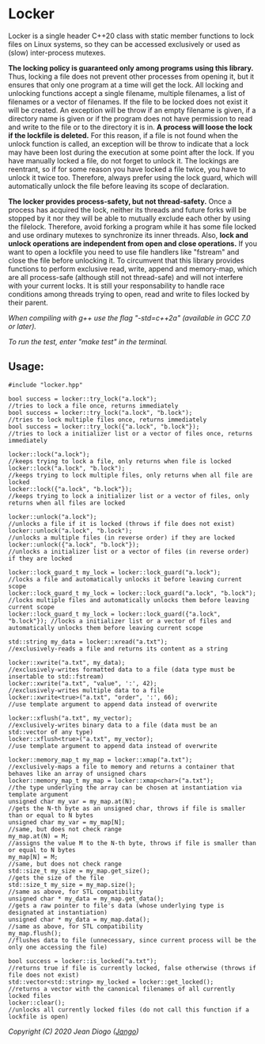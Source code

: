 # Locker

Locker is a single header C++20 class with static member functions to lock files on Linux systems, so they can be accessed exclusively or used as (slow) inter-process mutexes.

**The locking policy is guaranteed only among programs using this library.** Thus, locking a file does not prevent other processes from opening it, but it ensures that only one program at a time will get the lock. All locking and unlocking functions accept a single filename, multiple filenames, a list of filenames or a vector of filenames. If the file to be locked does not exist it will be created. An exception will be throw if an empty filename is given, if a directory name is given or if the program does not have permission to read and write to the file or to the directory it is in. **A process will loose the lock if the lockfile is deleted.** For this reason, if a file is not found when the unlock function is called, an exception will be throw to indicate that a lock may have been lost during the execution at some point after the lock. If you have manually locked a file, do not forget to unlock it. The lockings are reentrant, so if for some reason you have locked a file twice, you have to unlock it twice too. Therefore, always prefer using the lock guard, which will automatically unlock the file before leaving its scope of declaration.

**The locker provides process-safety, but not thread-safety.** Once a process has acquired the lock, neither its threads and future forks will be stopped by it nor they will be able to mutually exclude each other by using the filelock. Therefore, avoid forking a program while it has some file locked and use ordinary mutexes to synchronize its inner threads. Also, **lock and unlock operations are independent from open and close operations.** If you want to open a lockfile you need to use file handlers like "fstream" and close the file before unlocking it. To circumvent that this library provides functions to perform exclusive read, write, append and memory-map, which are all process-safe (although still not thread-safe) and will not interfere with your current locks. It is still your responsability to handle race conditions among threads trying to open, read and write to files locked by their parent.

*When compiling with g++ use the flag "-std=c++2a" (available in GCC 7.0 or later).*

*To run the test, enter "make test" in the terminal.*

## Usage:

	#include "locker.hpp"
	
	bool success = locker::try_lock("a.lock");                               //tries to lock a file once, returns immediately
	bool success = locker::try_lock("a.lock", "b.lock");                     //tries to lock multiple files once, returns immediately
	bool success = locker::try_lock({"a.lock", "b.lock"});                   //tries to lock a initializer list or a vector of files once, returns immediately

	locker::lock("a.lock");                                                  //keeps trying to lock a file, only returns when file is locked
	locker::lock("a.lock", "b.lock");                                        //keeps trying to lock multiple files, only returns when all file are locked
	locker::lock({"a.lock", "b.lock"});                                      //keeps trying to lock a initializer list or a vector of files, only returns when all files are locked

	locker::unlock("a.lock");                                                //unlocks a file if it is locked (throws if file does not exist)
	locker::unlock("a.lock", "b.lock");                                      //unlocks a multiple files (in reverse order) if they are locked
	locker::unlock({"a.lock", "b.lock"});                                    //unlocks a initializer list or a vector of files (in reverse order) if they are locked

	locker::lock_guard_t my_lock = locker::lock_guard("a.lock");             //locks a file and automatically unlocks it before leaving current scope
	locker::lock_guard_t my_lock = locker::lock_guard("a.lock", "b.lock");   //locks multiple files and automatically unlocks them before leaving current scope
	locker::lock_guard_t my_lock = locker::lock_guard({"a.lock", "b.lock"}); //locks a initializer list or a vector of files and automatically unlocks them before leaving current scope

	std::string my_data = locker::xread("a.txt");                            //exclusively-reads a file and returns its content as a string

	locker::xwrite("a.txt", my_data);                                        //exclusively-writes formatted data to a file (data type must be insertable to std::fstream)
	locker::xwrite("a.txt", "value", ':', 42);                               //exclusively-writes multiple data to a file
	locker::xwrite<true>("a.txt", "order", ':', 66);                         //use template argument to append data instead of overwrite

	locker::xflush("a.txt", my_vector);                                      //exclusively-writes binary data to a file (data must be an std::vector of any type)
	locker::xflush<true>("a.txt", my_vector);                                //use template argument to append data instead of overwrite

	locker::memory_map_t my_map = locker::xmap("a.txt");                     //exclusively-maps a file to memory and returns a container that behaves like an array of unsigned chars
	locker::memory_map_t my_map = locker::xmap<char>("a.txt");               //the type underlying the array can be chosen at instantiation via template argument
	unsigned char my_var = my_map.at(N);                                     //gets the N-th byte as an unsigned char, throws if file is smaller than or equal to N bytes
	unsigned char my_var = my_map[N];                                        //same, but does not check range
	my_map.at(N) = M;                                                        //assigns the value M to the N-th byte, throws if file is smaller than or equal to N bytes
	my_map[N] = M;                                                           //same, but does not check range
	std::size_t my_size = my_map.get_size();                                 //gets the size of the file
	std::size_t my_size = my_map.size();                                     //same as above, for STL compatibility
	unsigned char * my_data = my_map.get_data();                             //gets a raw pointer to file's data (whose underlying type is designated at instantiation)
	unsigned char * my_data = my_map.data();                                 //same as above, for STL compatibility
	my_map.flush();                                                          //flushes data to file (unnecessary, since current process will be the only one accessing the file)

	bool success = locker::is_locked("a.txt");                               //returns true if file is currently locked, false otherwise (throws if file does not exist)
	std::vector<std::string> my_locked = locker::get_locked();               //returns a vector with the canonical filenames of all currently locked files
	locker::clear();                                                         //unlocks all currently locked files (do not call this function if a lockfile is open)

*Copyright (C) 2020 Jean Diogo ([Jango](mailto:jeandiogo@gmail.com))*
